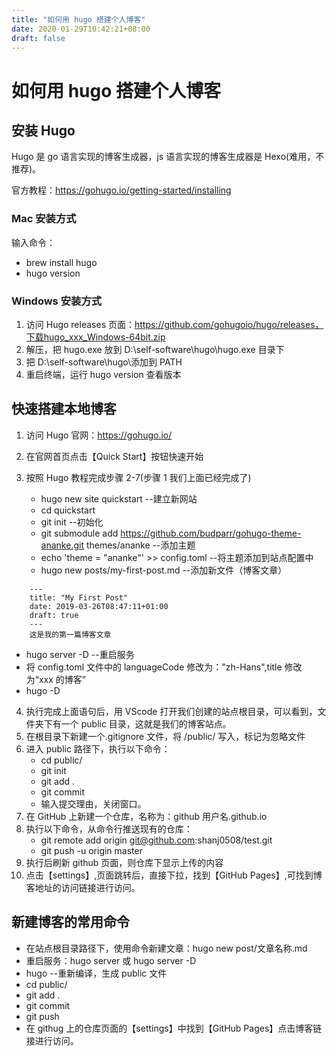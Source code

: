 ```yaml
---
title: "如何用 hugo 搭建个人博客"
date: 2020-01-29T10:42:21+08:00
draft: false
---
```


# 如何用 hugo 搭建个人博客

## 安装 Hugo

Hugo 是 go 语言实现的博客生成器，js 语言实现的博客生成器是 Hexo(难用，不推荐)。

官方教程：https://gohugo.io/getting-started/installing

### Mac 安装方式

输入命令：

- brew install hugo
- hugo version

### Windows 安装方式

1. 访问 Hugo releases 页面：https://github.com/gohugoio/hugo/releases，下载hugo_xxx_Windows-64bit.zip
2. 解压，把 hugo.exe 放到 D:\self-software\hugo\hugo.exe 目录下
3. 把 D:\self-software\hugo\添加到 PATH
4. 重启终端，运行 hugo version 查看版本

## 快速搭建本地博客

1. 访问 Hugo 官网：https://gohugo.io/
2. 在官网首页点击【Quick Start】按钮快速开始
3. 按照 Hugo 教程完成步骤 2-7(步骤 1 我们上面已经完成了)

   - hugo new site quickstart --建立新网站
   - cd quickstart
   - git init --初始化
   - git submodule add https://github.com/budparr/gohugo-theme-ananke.git themes/ananke --添加主题
   - echo 'theme = "ananke"' >> config.toml --将主题添加到站点配置中
   - hugo new posts/my-first-post.md --添加新文件（博客文章）

```
    ---
    title: "My First Post"
    date: 2019-03-26T08:47:11+01:00
    draft: true
    ---
    这是我的第一篇博客文章
```

- hugo server -D --重启服务
- 将 config.toml 文件中的 languageCode 修改为："zh-Hans",title 修改为“xxx 的博客”
- hugo -D

4. 执行完成上面语句后，用 VScode 打开我们创建的站点根目录，可以看到，文件夹下有一个 public 目录，这就是我们的博客站点。
5. 在根目录下新建一个.gitignore 文件，将 /public/ 写入，标记为忽略文件
6. 进入 public 路径下，执行以下命令：
   - cd public/
   - git init
   - git add .
   - git commit
   - 输入提交理由，关闭窗口。
7. 在 GitHub 上新建一个仓库，名称为：github 用户名.github.io
8. 执行以下命令，从命令行推送现有的仓库：
   - git remote add origin git@github.com:shanj0508/test.git
   - git push -u origin master
9. 执行后刷新 github 页面，则仓库下显示上传的内容
10. 点击【settings】,页面跳转后，直接下拉，找到【GitHub Pages】,可找到博客地址的访问链接进行访问。

## 新建博客的常用命令

- 在站点根目录路径下，使用命令新建文章：hugo new post/文章名称.md
- 重启服务：hugo server 或 hugo server -D
- hugo --重新编译，生成 public 文件
- cd public/
- git add .
- git commit
- git push
- 在 githug 上的仓库页面的【settings】中找到【GitHub Pages】点击博客链接进行访问。
